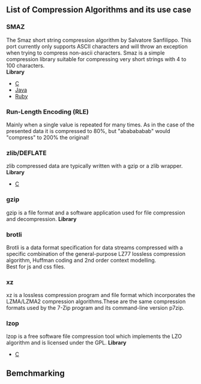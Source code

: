 ## List of Compression Algorithms and its use case

### SMAZ
   The Smaz short string compression algorithm by Salvatore Sanfilippo.
   This port currently only supports ASCII characters and will throw an exception when trying to compress non-ascii characters.
   Smaz is a simple compression library suitable for compressing very short strings with 4 to 100 characters.  
__Library__
- [C](https://github.com/antirez/smaz)
- [Java](https://github.com/RyanAD/jsmaz)
- [Ruby](https://github.com/peterc/rsmaz)

###  Run-Length Encoding (RLE)
   Mainly when a single value is repeated for many times. As in the case of the presented data it is compressed to 80%, but "ababababab" would "compress" to 200% the original!
   
###  zlib/DEFLATE
   zlib compressed data are typically written with a gzip or a zlib wrapper.  
__Library__
- [C](https://github.com/madler/zlib)

### gzip
   gzip is a file format and a software application used for file compression and decompression. 
 __Library__
 
### brotli
   Brotli is a data format specification for data streams compressed with a specific combination of the general-purpose LZ77 lossless compression algorithm, Huffman coding and 2nd order context modelling.  
   Best for js and css files.
   
### xz
   xz is a lossless compression program and file format which incorporates the LZMA/LZMA2 compression algorithms.These are the same compression formats used by the 7-Zip program and its command-line version p7zip. 
   
### lzop
   lzop is a free software file compression tool which implements the LZO algorithm and is licensed under the GPL.
__Library__
- [C](https://www.lzop.org/)

## Bemchmarking 
